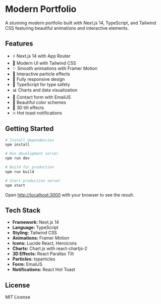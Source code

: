 # Modern Portfolio

A stunning modern portfolio built with Next.js 14, TypeScript, and Tailwind CSS featuring beautiful animations and interactive elements.

## Features

- ⚡ Next.js 14 with App Router
- 🎨 Modern UI with Tailwind CSS
- ✨ Smooth animations with Framer Motion
- 🌟 Interactive particle effects
- 📱 Fully responsive design
- 🎯 TypeScript for type safety
- 📊 Charts and data visualization
- 📧 Contact form with EmailJS
- 🌈 Beautiful color schemes
- 🎪 3D tilt effects
- 🔥 Hot toast notifications

## Getting Started

```bash
# Install dependencies
npm install

# Run development server
npm run dev

# Build for production
npm run build

# Start production server
npm start
```

Open [http://localhost:3000](http://localhost:3000) with your browser to see the result.

## Tech Stack

- **Framework:** Next.js 14
- **Language:** TypeScript
- **Styling:** Tailwind CSS
- **Animations:** Framer Motion
- **Icons:** Lucide React, Heroicons
- **Charts:** Chart.js with react-chartjs-2
- **3D Effects:** React Parallax Tilt
- **Particles:** tsparticles
- **Form:** EmailJS
- **Notifications:** React Hot Toast

## License

MIT License
